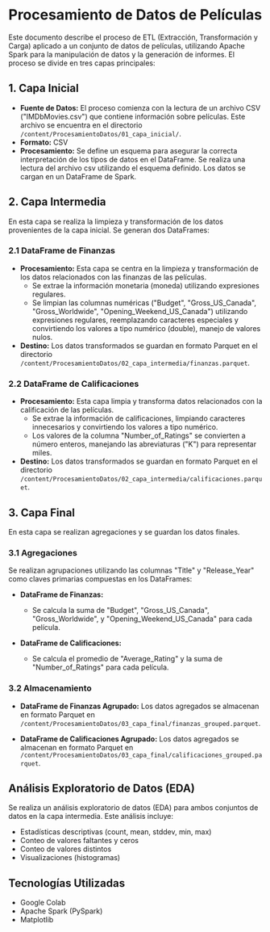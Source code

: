 # Procesamiento de Datos de Películas

Este documento describe el proceso de ETL (Extracción, Transformación y Carga) aplicado a un conjunto de datos de películas, utilizando Apache Spark para la manipulación de datos y la generación de informes. El proceso se divide en tres capas principales:

## 1. Capa Inicial

- **Fuente de Datos:** El proceso comienza con la lectura de un archivo CSV ("IMDbMovies.csv") que contiene información sobre películas. Este archivo se encuentra en el directorio `/content/ProcesamientoDatos/01_capa_inicial/`.
- **Formato:** CSV
- **Procesamiento:** Se define un esquema para asegurar la correcta interpretación de los tipos de datos en el DataFrame. Se realiza una lectura del archivo csv utilizando el esquema definido. Los datos se cargan en un DataFrame de Spark.

## 2. Capa Intermedia

En esta capa se realiza la limpieza y transformación de los datos provenientes de la capa inicial. Se generan dos DataFrames:

### 2.1 DataFrame de Finanzas

- **Procesamiento:** Esta capa se centra en la limpieza y transformación de los datos relacionados con las finanzas de las películas.
  - Se extrae la información monetaria (moneda) utilizando expresiones regulares.
  - Se limpian las columnas numéricas ("Budget", "Gross_US_Canada", "Gross_Worldwide", "Opening_Weekend_US_Canada") utilizando expresiones regulares, reemplazando caracteres especiales y convirtiendo los valores a tipo numérico (double), manejo de valores nulos.
- **Destino:** Los datos transformados se guardan en formato Parquet en el directorio `/content/ProcesamientoDatos/02_capa_intermedia/finanzas.parquet`.

### 2.2 DataFrame de Calificaciones

- **Procesamiento:** Esta capa limpia y transforma datos relacionados con la calificación de las películas.
  - Se extrae la información de calificaciones, limpiando caracteres innecesarios y convirtiendo los valores a tipo numérico.
  - Los valores de la columna "Number_of_Ratings" se convierten a número enteros, manejando las abreviaturas ("K") para representar miles.
- **Destino:** Los datos transformados se guardan en formato Parquet en el directorio `/content/ProcesamientoDatos/02_capa_intermedia/calificaciones.parquet`.

## 3. Capa Final

En esta capa se realizan agregaciones y se guardan los datos finales.

### 3.1 Agregaciones

Se realizan agrupaciones utilizando las columnas "Title" y "Release_Year" como claves primarias compuestas en los DataFrames:

- **DataFrame de Finanzas:**
  - Se calcula la suma de "Budget", "Gross_US_Canada", "Gross_Worldwide", y "Opening_Weekend_US_Canada" para cada película.

- **DataFrame de Calificaciones:**
  - Se calcula el promedio de "Average_Rating" y la suma de "Number_of_Ratings" para cada película.

### 3.2 Almacenamiento

- **DataFrame de Finanzas Agrupado:** Los datos agregados se almacenan en formato Parquet en `/content/ProcesamientoDatos/03_capa_final/finanzas_grouped.parquet`.

- **DataFrame de Calificaciones Agrupado:** Los datos agregados se almacenan en formato Parquet en `/content/ProcesamientoDatos/03_capa_final/calificaciones_grouped.parquet`.

## Análisis Exploratorio de Datos (EDA)

Se realiza un análisis exploratorio de datos (EDA) para ambos conjuntos de datos en la capa intermedia. Este análisis incluye:

- Estadísticas descriptivas (count, mean, stddev, min, max)
- Conteo de valores faltantes y ceros
- Conteo de valores distintos
- Visualizaciones (histogramas)

## Tecnologías Utilizadas

- Google Colab
- Apache Spark (PySpark)
- Matplotlib
